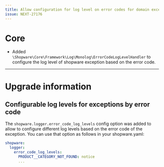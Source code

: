 ```yaml
---
title: Allow configuration for log level on error codes for domain exceptions
issue: NEXT-27176
---
```

# Core
* Added `\Shopware\Core\Framework\Log\Monolog\ErrorCodeLogLevelHandler` to configure the log level of shopware exception based on the error code.
___
# Upgrade information
## Configurable log levels for exceptions by error code

The `shopware.logger.error_code_log_levels` config option was added to allow to configure different log levels based on the error code of the exception.
You can use that option as follows in your shopware.yaml:
```yaml
shopware:
  logger:
    error_code_log_levels:
      PRODUCT__CATEGORY_NOT_FOUND: notice
      ...
```
